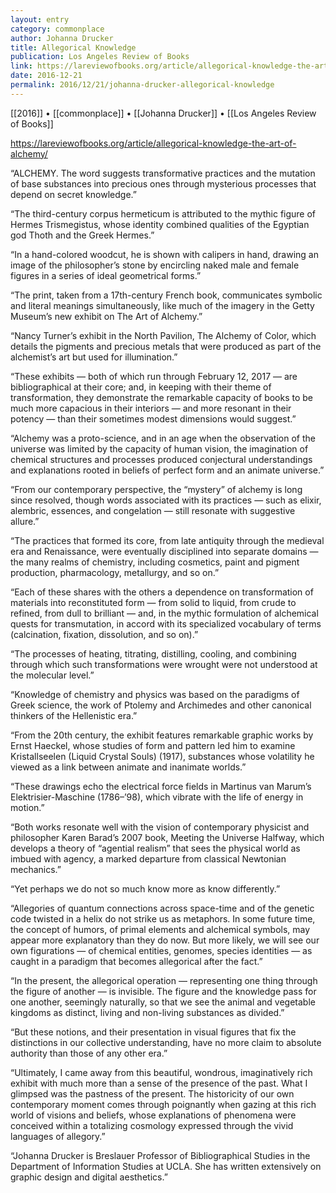 ```yaml
---
layout: entry
category: commonplace
author: Johanna Drucker
title: Allegorical Knowledge
publication: Los Angeles Review of Books
link: https://lareviewofbooks.org/article/allegorical-knowledge-the-art-of-alchemy/
date: 2016-12-21
permalink: 2016/12/21/johanna-drucker-allegorical-knowledge
---
```


[[2016]] • [[commonplace]] • [[Johanna Drucker]] • [[Los Angeles Review of Books]]

https://lareviewofbooks.org/article/allegorical-knowledge-the-art-of-alchemy/

“ALCHEMY. The word suggests transformative practices and the mutation of base substances into precious ones through mysterious processes that depend on secret knowledge.”

“The third-century corpus hermeticum is attributed to the mythic figure of Hermes Trismegistus, whose identity combined qualities of the Egyptian god Thoth and the Greek Hermes.”

“In a hand-colored woodcut, he is shown with calipers in hand, drawing an image of the philosopher’s stone by encircling naked male and female figures in a series of ideal geometrical forms.”

“The print, taken from a 17th-century French book, communicates symbolic and literal meanings simultaneously, like much of the imagery in the Getty Museum’s new exhibit on The Art of Alchemy.”

“Nancy Turner’s exhibit in the North Pavilion, The Alchemy of Color, which details the pigments and precious metals that were produced as part of the alchemist’s art but used for illumination.”

“These exhibits — both of which run through February 12, 2017 — are bibliographical at their core; and, in keeping with their theme of transformation, they demonstrate the remarkable capacity of books to be much more capacious in their interiors — and more resonant in their potency — than their sometimes modest dimensions would suggest.”

“Alchemy was a proto-science, and in an age when the observation of the universe was limited by the capacity of human vision, the imagination of chemical structures and processes produced conjectural understandings and explanations rooted in beliefs of perfect form and an animate universe.”

“From our contemporary perspective, the “mystery” of alchemy is long since resolved, though words associated with its practices — such as elixir, alembric, essences, and congelation — still resonate with suggestive allure.”

“The practices that formed its core, from late antiquity through the medieval era and Renaissance, were eventually disciplined into separate domains — the many realms of chemistry, including cosmetics, paint and pigment production, pharmacology, metallurgy, and so on.”

“Each of these shares with the others a dependence on transformation of materials into reconstituted form — from solid to liquid, from crude to refined, from dull to brilliant — and, in the mythic formulation of alchemical quests for transmutation, in accord with its specialized vocabulary of terms (calcination, fixation, dissolution, and so on).”

“The processes of heating, titrating, distilling, cooling, and combining through which such transformations were wrought were not understood at the molecular level.”

“Knowledge of chemistry and physics was based on the paradigms of Greek science, the work of Ptolemy and Archimedes and other canonical thinkers of the Hellenistic era.”

“From the 20th century, the exhibit features remarkable graphic works by Ernst Haeckel, whose studies of form and pattern led him to examine Kristallseelen (Liquid Crystal Souls) (1917), substances whose volatility he viewed as a link between animate and inanimate worlds.”

“These drawings echo the electrical force fields in Martinus van Marum’s Elektrisier-Maschine (1786–’98), which vibrate with the life of energy in motion.”

“Both works resonate well with the vision of contemporary physicist and philosopher Karen Barad’s 2007 book, Meeting the Universe Halfway, which develops a theory of “agential realism” that sees the physical world as imbued with agency, a marked departure from classical Newtonian mechanics.”

“Yet perhaps we do not so much know more as know differently.”

“Allegories of quantum connections across space-time and of the genetic code twisted in a helix do not strike us as metaphors. In some future time, the concept of humors, of primal elements and alchemical symbols, may appear more explanatory than they do now. But more likely, we will see our own figurations — of chemical entities, genomes, species identities — as caught in a paradigm that becomes allegorical after the fact.”

“In the present, the allegorical operation — representing one thing through the figure of another — is invisible. The figure and the knowledge pass for one another, seemingly naturally, so that we see the animal and vegetable kingdoms as distinct, living and non-living substances as divided.”

“But these notions, and their presentation in visual figures that fix the distinctions in our collective understanding, have no more claim to absolute authority than those of any other era.”

“Ultimately, I came away from this beautiful, wondrous, imaginatively rich exhibit with much more than a sense of the presence of the past. What I glimpsed was the pastness of the present. The historicity of our own contemporary moment comes through poignantly when gazing at this rich world of visions and beliefs, whose explanations of phenomena were conceived within a totalizing cosmology expressed through the vivid languages of allegory.”

“Johanna Drucker is Breslauer Professor of Bibliographical Studies in the Department of Information Studies at UCLA. She has written extensively on graphic design and digital aesthetics.”

